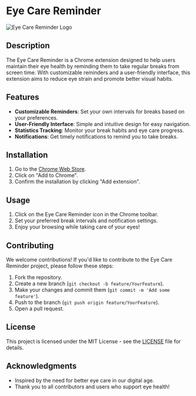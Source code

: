 # Eye Care Reminder

![Eye Care Reminder Logo](https://datamatric.com/assets/images/eye-care/favicon.ico)

## Description

The Eye Care Reminder is a Chrome extension designed to help users maintain their eye health by reminding them to take regular breaks from screen time. With customizable reminders and a user-friendly interface, this extension aims to reduce eye strain and promote better visual habits.

## Features

- **Customizable Reminders**: Set your own intervals for breaks based on your preferences.
- **User-Friendly Interface**: Simple and intuitive design for easy navigation.
- **Statistics Tracking**: Monitor your break habits and eye care progress.
- **Notifications**: Get timely notifications to remind you to take breaks.

## Installation

1. Go to the [Chrome Web Store](https://chromewebstore.google.com/detail/eye-care-reminder/oiogcjlaaabicejehgnakeannmlbdmke?authuser=0&hl=en).
2. Click on "Add to Chrome".
3. Confirm the installation by clicking "Add extension".

## Usage

1. Click on the Eye Care Reminder icon in the Chrome toolbar.
2. Set your preferred break intervals and notification settings.
3. Enjoy your browsing while taking care of your eyes!

## Contributing

We welcome contributions! If you'd like to contribute to the Eye Care Reminder project, please follow these steps:

1. Fork the repository.
2. Create a new branch (`git checkout -b feature/YourFeature`).
3. Make your changes and commit them (`git commit -m 'Add some feature'`).
4. Push to the branch (`git push origin feature/YourFeature`).
5. Open a pull request.

## License

This project is licensed under the MIT License - see the [LICENSE](LICENSE) file for details.

## Acknowledgments

- Inspired by the need for better eye care in our digital age.
- Thank you to all contributors and users who support eye health!


